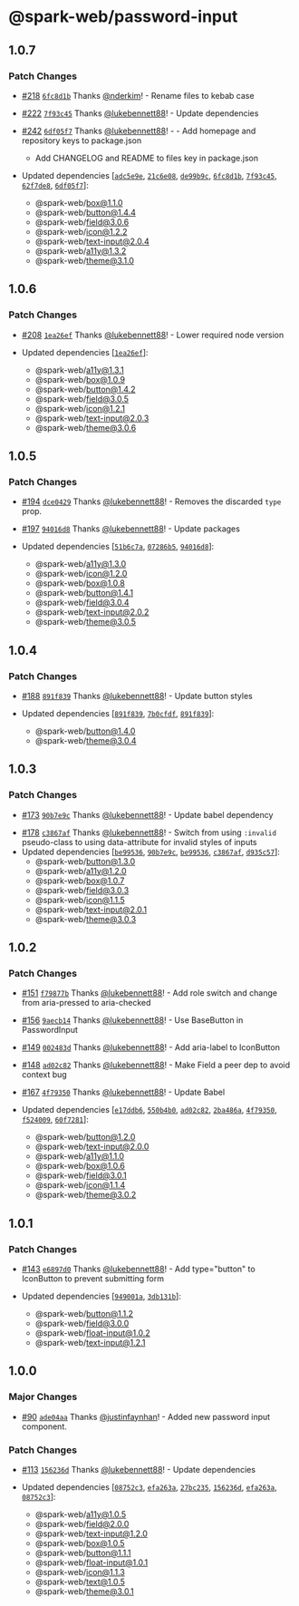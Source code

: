 # @spark-web/password-input

## 1.0.7

### Patch Changes

- [#218](https://github.com/brighte-labs/spark-web/pull/218)
  [`6fc8d1b`](https://github.com/brighte-labs/spark-web/commit/6fc8d1bc37e25d0cd622bc37f68a1d92eb5961b5)
  Thanks [@nderkim](https://github.com/nderkim)! - Rename files to kebab case

- [#222](https://github.com/brighte-labs/spark-web/pull/222)
  [`7f93c45`](https://github.com/brighte-labs/spark-web/commit/7f93c45bbae8c765e10df9d0dd7615473797749b)
  Thanks [@lukebennett88](https://github.com/lukebennett88)! - Update
  dependencies

- [#242](https://github.com/brighte-labs/spark-web/pull/242)
  [`6df05f7`](https://github.com/brighte-labs/spark-web/commit/6df05f764e4181c140d6547d6b897d0210468f6a)
  Thanks [@lukebennett88](https://github.com/lukebennett88)! - - Add homepage
  and repository keys to package.json
  - Add CHANGELOG and README to files key in package.json
- Updated dependencies
  [[`adc5e9e`](https://github.com/brighte-labs/spark-web/commit/adc5e9e6c99acd117f3261edcefdb5573132441b),
  [`21c6e08`](https://github.com/brighte-labs/spark-web/commit/21c6e08e821ada32feea7c34f1bf451573b5023d),
  [`de99b9c`](https://github.com/brighte-labs/spark-web/commit/de99b9c7f72373bd1902cf67f5cfec9a1e1db01c),
  [`6fc8d1b`](https://github.com/brighte-labs/spark-web/commit/6fc8d1bc37e25d0cd622bc37f68a1d92eb5961b5),
  [`7f93c45`](https://github.com/brighte-labs/spark-web/commit/7f93c45bbae8c765e10df9d0dd7615473797749b),
  [`62f7de8`](https://github.com/brighte-labs/spark-web/commit/62f7de8a2e1df5ae088c093d3acdaa868d3f61fe),
  [`6df05f7`](https://github.com/brighte-labs/spark-web/commit/6df05f764e4181c140d6547d6b897d0210468f6a)]:
  - @spark-web/box@1.1.0
  - @spark-web/button@1.4.4
  - @spark-web/field@3.0.6
  - @spark-web/icon@1.2.2
  - @spark-web/text-input@2.0.4
  - @spark-web/a11y@1.3.2
  - @spark-web/theme@3.1.0

## 1.0.6

### Patch Changes

- [#208](https://github.com/brighte-labs/spark-web/pull/208)
  [`1ea26ef`](https://github.com/brighte-labs/spark-web/commit/1ea26ef04a3b45875ed0dd2326eeab1fbe1e4bc5)
  Thanks [@lukebennett88](https://github.com/lukebennett88)! - Lower required
  node version

- Updated dependencies
  [[`1ea26ef`](https://github.com/brighte-labs/spark-web/commit/1ea26ef04a3b45875ed0dd2326eeab1fbe1e4bc5)]:
  - @spark-web/a11y@1.3.1
  - @spark-web/box@1.0.9
  - @spark-web/button@1.4.2
  - @spark-web/field@3.0.5
  - @spark-web/icon@1.2.1
  - @spark-web/text-input@2.0.3
  - @spark-web/theme@3.0.6

## 1.0.5

### Patch Changes

- [#194](https://github.com/brighte-labs/spark-web/pull/194)
  [`dce0429`](https://github.com/brighte-labs/spark-web/commit/dce04296fa7e9c29899f0bfdf4c9feb0ae97faea)
  Thanks [@lukebennett88](https://github.com/lukebennett88)! - Removes the
  discarded `type` prop.

* [#197](https://github.com/brighte-labs/spark-web/pull/197)
  [`94016d8`](https://github.com/brighte-labs/spark-web/commit/94016d84e26bbe55833bbcbab847a2cce6041538)
  Thanks [@lukebennett88](https://github.com/lukebennett88)! - Update packages

* Updated dependencies
  [[`51b6c7a`](https://github.com/brighte-labs/spark-web/commit/51b6c7a43f441e02b90403b13af9cfa11e5438ef),
  [`07286b5`](https://github.com/brighte-labs/spark-web/commit/07286b52f897909b1a806d736e1040351c93078f),
  [`94016d8`](https://github.com/brighte-labs/spark-web/commit/94016d84e26bbe55833bbcbab847a2cce6041538)]:
  - @spark-web/a11y@1.3.0
  - @spark-web/icon@1.2.0
  - @spark-web/box@1.0.8
  - @spark-web/button@1.4.1
  - @spark-web/field@3.0.4
  - @spark-web/text-input@2.0.2
  - @spark-web/theme@3.0.5

## 1.0.4

### Patch Changes

- [#188](https://github.com/brighte-labs/spark-web/pull/188)
  [`891f839`](https://github.com/brighte-labs/spark-web/commit/891f839c5a5608d771183189cb12116a60f66209)
  Thanks [@lukebennett88](https://github.com/lukebennett88)! - Update button
  styles

- Updated dependencies
  [[`891f839`](https://github.com/brighte-labs/spark-web/commit/891f839c5a5608d771183189cb12116a60f66209),
  [`7b0cfdf`](https://github.com/brighte-labs/spark-web/commit/7b0cfdf6fb4d32b86e00050d8869ac2b9787cf41),
  [`891f839`](https://github.com/brighte-labs/spark-web/commit/891f839c5a5608d771183189cb12116a60f66209)]:
  - @spark-web/button@1.4.0
  - @spark-web/theme@3.0.4

## 1.0.3

### Patch Changes

- [#173](https://github.com/brighte-labs/spark-web/pull/173)
  [`90b7e9c`](https://github.com/brighte-labs/spark-web/commit/90b7e9cf4eb7e864d765c74b22c3dedf3d262e25)
  Thanks [@lukebennett88](https://github.com/lukebennett88)! - Update babel
  dependency

* [#178](https://github.com/brighte-labs/spark-web/pull/178)
  [`c3867af`](https://github.com/brighte-labs/spark-web/commit/c3867af7b77dfae3580ab63a5d5c9e8452f2da62)
  Thanks [@lukebennett88](https://github.com/lukebennett88)! - Switch from using
  `:invalid` pseudo-class to using data-attribute for invalid styles of inputs
* Updated dependencies
  [[`be99536`](https://github.com/brighte-labs/spark-web/commit/be99536abb56dd26e5c9a1703e6df9c7860b449b),
  [`90b7e9c`](https://github.com/brighte-labs/spark-web/commit/90b7e9cf4eb7e864d765c74b22c3dedf3d262e25),
  [`be99536`](https://github.com/brighte-labs/spark-web/commit/be99536abb56dd26e5c9a1703e6df9c7860b449b),
  [`c3867af`](https://github.com/brighte-labs/spark-web/commit/c3867af7b77dfae3580ab63a5d5c9e8452f2da62),
  [`d935c57`](https://github.com/brighte-labs/spark-web/commit/d935c57c2302700e8a2332b757d38220b9c47f84)]:
  - @spark-web/button@1.3.0
  - @spark-web/a11y@1.2.0
  - @spark-web/box@1.0.7
  - @spark-web/field@3.0.3
  - @spark-web/icon@1.1.5
  - @spark-web/text-input@2.0.1
  - @spark-web/theme@3.0.3

## 1.0.2

### Patch Changes

- [#151](https://github.com/brighte-labs/spark-web/pull/151)
  [`f79877b`](https://github.com/brighte-labs/spark-web/commit/f79877ba962f9cae429e7dcf1c708a488768ae21)
  Thanks [@lukebennett88](https://github.com/lukebennett88)! - Add role switch
  and change from aria-pressed to aria-checked

* [#156](https://github.com/brighte-labs/spark-web/pull/156)
  [`9aecb14`](https://github.com/brighte-labs/spark-web/commit/9aecb14283974a8813c469057e186655ac7fffd7)
  Thanks [@lukebennett88](https://github.com/lukebennett88)! - Use BaseButton in
  PasswordInput

- [#149](https://github.com/brighte-labs/spark-web/pull/149)
  [`002483d`](https://github.com/brighte-labs/spark-web/commit/002483d7ad466519f7c8130606c8762462629ece)
  Thanks [@lukebennett88](https://github.com/lukebennett88)! - Add aria-label to
  IconButton

* [#148](https://github.com/brighte-labs/spark-web/pull/148)
  [`ad02c82`](https://github.com/brighte-labs/spark-web/commit/ad02c8279d3813956d9372db5a69c361482b7f72)
  Thanks [@lukebennett88](https://github.com/lukebennett88)! - Make Field a peer
  dep to avoid context bug

- [#167](https://github.com/brighte-labs/spark-web/pull/167)
  [`4f79350`](https://github.com/brighte-labs/spark-web/commit/4f793508fdb43ddd452f0d59a3126101f9fa5459)
  Thanks [@lukebennett88](https://github.com/lukebennett88)! - Update Babel

- Updated dependencies
  [[`e17ddb6`](https://github.com/brighte-labs/spark-web/commit/e17ddb6328a792bd5905cff20ced5907ca055f82),
  [`550b4b0`](https://github.com/brighte-labs/spark-web/commit/550b4b0509aba1f37d20fa8205ae01b2383eec5e),
  [`ad02c82`](https://github.com/brighte-labs/spark-web/commit/ad02c8279d3813956d9372db5a69c361482b7f72),
  [`2ba486a`](https://github.com/brighte-labs/spark-web/commit/2ba486a504bd0704935aaad2b8442907dc1899ac),
  [`4f79350`](https://github.com/brighte-labs/spark-web/commit/4f793508fdb43ddd452f0d59a3126101f9fa5459),
  [`f524009`](https://github.com/brighte-labs/spark-web/commit/f5240098cf731b0a2e351b7b585711e893a33736),
  [`60f7281`](https://github.com/brighte-labs/spark-web/commit/60f7281c4a194d934a2ce561cad47e737b0fb48e)]:
  - @spark-web/button@1.2.0
  - @spark-web/text-input@2.0.0
  - @spark-web/a11y@1.1.0
  - @spark-web/box@1.0.6
  - @spark-web/field@3.0.1
  - @spark-web/icon@1.1.4
  - @spark-web/theme@3.0.2

## 1.0.1

### Patch Changes

- [#143](https://github.com/brighte-labs/spark-web/pull/143)
  [`e6897d0`](https://github.com/brighte-labs/spark-web/commit/e6897d0dab1e444f3aa2b7ed8e65841bb7defb76)
  Thanks [@lukebennett88](https://github.com/lukebennett88)! - Add type="button"
  to IconButton to prevent submitting form

- Updated dependencies
  [[`949001a`](https://github.com/brighte-labs/spark-web/commit/949001aca3304a4f13750885575de8ec9e8503b3),
  [`3db131b`](https://github.com/brighte-labs/spark-web/commit/3db131bfadbc4149d05b7c74be1a3e68cdd5b18f)]:
  - @spark-web/button@1.1.2
  - @spark-web/field@3.0.0
  - @spark-web/float-input@1.0.2
  - @spark-web/text-input@1.2.1

## 1.0.0

### Major Changes

- [#90](https://github.com/brighte-labs/spark-web/pull/90)
  [`ade04aa`](https://github.com/brighte-labs/spark-web/commit/ade04aa75437c942b4ea6849a0d0584727f439d1)
  Thanks [@justinfaynhan](https://github.com/justinfaynhan)! - Added new
  password input component.

### Patch Changes

- [#113](https://github.com/brighte-labs/spark-web/pull/113)
  [`156236d`](https://github.com/brighte-labs/spark-web/commit/156236d2474aee66a0b8e2030635f9c08a5b78ba)
  Thanks [@lukebennett88](https://github.com/lukebennett88)! - Update
  dependencies

- Updated dependencies
  [[`08752c3`](https://github.com/brighte-labs/spark-web/commit/08752c350b53cde0657ec32f03f9932dec835e33),
  [`efa263a`](https://github.com/brighte-labs/spark-web/commit/efa263aee2c33297edb19203ae1d82abd99d298d),
  [`27bc235`](https://github.com/brighte-labs/spark-web/commit/27bc235168b09bf8c03710b5fcde6ea0fd70824c),
  [`156236d`](https://github.com/brighte-labs/spark-web/commit/156236d2474aee66a0b8e2030635f9c08a5b78ba),
  [`efa263a`](https://github.com/brighte-labs/spark-web/commit/efa263aee2c33297edb19203ae1d82abd99d298d),
  [`08752c3`](https://github.com/brighte-labs/spark-web/commit/08752c350b53cde0657ec32f03f9932dec835e33)]:
  - @spark-web/a11y@1.0.5
  - @spark-web/field@2.0.0
  - @spark-web/text-input@1.2.0
  - @spark-web/box@1.0.5
  - @spark-web/button@1.1.1
  - @spark-web/float-input@1.0.1
  - @spark-web/icon@1.1.3
  - @spark-web/text@1.0.5
  - @spark-web/theme@3.0.1

